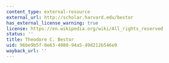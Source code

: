 ```yaml
---
content_type: external-resource
external_url: http://scholar.harvard.edu/bestor
has_external_license_warning: true
license: https://en.wikipedia.org/wiki/All_rights_reserved
status: ''
title: Theodore C. Bestor
uid: 96be9b5f-0e63-4080-94a5-49d212b546e9
wayback_url: ''
---
```

